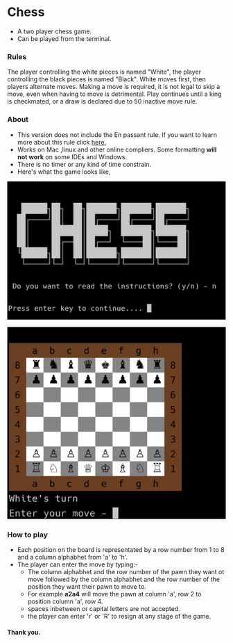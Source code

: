 # **Chess**

* A two player chess game.
* Can be played from the terminal.

### Rules
The player controlling the white pieces is named "White", the player controlling the black pieces is named "Black". White moves first, then players alternate moves. Making a move is required, it is not legal to skip a move, even when having to move is detrimental. Play continues until a king is checkmated, or a draw is declared due to 50 inactive move rule.
### About
* This version does not include the En passant rule. If you want to learn more about this rule click [here.](https://en.wikipedia.org/wiki/En_passant)
* Works on Mac ,linux and other online compliers. Some formatting **will not work** on some IDEs and Windows.
* There is no timer or any kind of time constrain.
* Here's what the game looks like,

![demo](https://github.com/Srinivas-VJ/Chess/blob/master/Screenshot%202021-02-16%20at%201.26.33%20PM.png)

![Game](https://github.com/Srinivas-VJ/Chess/blob/master/Screenshot%202021-02-16%20at%201.27.21%20PM.png)

### How to play
* Each position on the board is representated by a row number from 1 to 8 and a column alphabhet from 'a' to 'h'.
* The player can enter the move by typing:-
  - The column alphabhet and the row number of the pawn they want ot move followed by the column alphabhet and the row number of 
    the position they want their pawn to move to.
  - For example **a2a4** will move the pawn at column 'a', row 2 to position column 'a', row 4.
  - spaces inbetween or capital letters are not accepted.
  - the player can enter 'r' or 'R' to resign at any stage of the game.
  
 #### Thank you.


